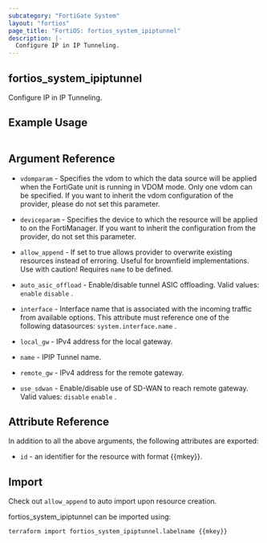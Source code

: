 ```yaml
---
subcategory: "FortiGate System"
layout: "fortios"
page_title: "FortiOS: fortios_system_ipiptunnel"
description: |-
  Configure IP in IP Tunneling.
---
```


## fortios_system_ipiptunnel
Configure IP in IP Tunneling.

## Example Usage

```hcl

```

## Argument Reference
* `vdomparam` - Specifies the vdom to which the data source will be applied when the FortiGate unit is running in VDOM mode. Only one vdom can be specified. If you want to inherit the vdom configuration of the provider, please do not set this parameter.
* `deviceparam` - Specifies the device to which the resource will be applied to on the FortiManager. If you want to inherit the configuration from the provider, do not set this parameter.
* `allow_append` - If set to true allows provider to overwrite existing resources instead of erroring. Useful for brownfield implementations. Use with caution! Requires `name` to be defined.

* `auto_asic_offload` - Enable/disable tunnel ASIC offloading. Valid values: `enable` `disable` .
* `interface` - Interface name that is associated with the incoming traffic from available options. This attribute must reference one of the following datasources: `system.interface.name` .
* `local_gw` - IPv4 address for the local gateway.
* `name` - IPIP Tunnel name.
* `remote_gw` - IPv4 address for the remote gateway.
* `use_sdwan` - Enable/disable use of SD-WAN to reach remote gateway. Valid values: `disable` `enable` .

## Attribute Reference

In addition to all the above arguments, the following attributes are exported:
* `id` - an identifier for the resource with format {{mkey}}.

## Import

Check out `allow_append` to auto import upon resource creation.

fortios_system_ipiptunnel can be imported using:
```sh
terraform import fortios_system_ipiptunnel.labelname {{mkey}}
```
